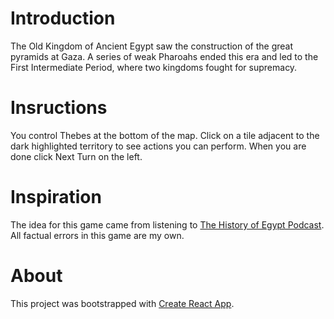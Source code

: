 # Introduction

The Old Kingdom of Ancient Egypt saw the construction of the great
pyramids at Gaza. A series of weak Pharoahs ended this era and led to
the First Intermediate Period, where two kingdoms fought for supremacy.

# Insructions

You control Thebes at the bottom of the map. Click on a tile adjacent
to the dark highlighted territory to see actions you can perform. When
you are done click Next Turn on the left.

# Inspiration

The idea for this game came from listening to [The History of Egypt
Podcast](https://www.egyptianhistorypodcast.com/). All factual errors
in this game are my own.

# About

This project was bootstrapped with [Create React App](https://github.com/facebook/create-react-app).
